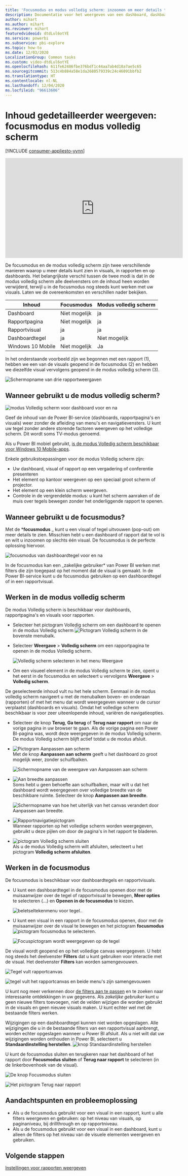 ```yaml
---
title: 'Focusmodus en modus volledig scherm: inzoomen om meer details te zien'
description: Documentatie voor het weergeven van een dashboard, dashboardtegel, rapport of rapportvisual van Power BI in de focusmodus of de modus volledig scherm
author: mihart
ms.author: mihart
ms.reviewer: mihart
featuredvideoid: dtdLul6otYE
ms.service: powerbi
ms.subservice: pbi-explore
ms.topic: how-to
ms.date: 12/03/2020
LocalizationGroup: Common tasks
ms.custom: video-dtdLul6otYE
ms.openlocfilehash: 611fe62486fbe376bdf1c44aa7ab4d18a7ae5c65
ms.sourcegitcommit: 513c4b884a58e1da2680579339c24c46091bbfb2
ms.translationtype: HT
ms.contentlocale: nl-NL
ms.lasthandoff: 12/04/2020
ms.locfileid: "96613606"
---
```

# <a name="display-content-in-more-detail-focus-mode-and-full-screen-mode"></a>Inhoud gedetailleerder weergeven: focusmodus en modus volledig scherm

[!INCLUDE [consumer-appliesto-yynn](../includes/consumer-appliesto-yynn.md)]



<iframe width="560" height="315" src="https://www.youtube.com/embed/dtdLul6otYE" frameborder="0" allowfullscreen></iframe>

De focusmodus en de modus volledig scherm zijn twee verschillende manieren waarop u meer details kunt zien in visuals, in rapporten en op dashboards.  Het belangrijkste verschil tussen de twee modi is dat in de modus volledig scherm alle deelvensters om de inhoud heen worden verwijderd, terwijl u in de focusmodus nog steeds kunt werken met uw visuals. Laten we de overeenkomsten en verschillen nader bekijken.  

|Inhoud    | Focusmodus  |Modus volledig scherm  |
|---------|---------|----------------------|
|Dashboard     |   Niet mogelijk     | ja |
|Rapportpagina   | Niet mogelijk  | ja|
|Rapportvisual | ja    | ja |
|Dashboardtegel | ja    | Niet mogelijk |
|Windows 10 Mobile | Niet mogelijk | Ja |

In het onderstaande voorbeeld zijn we begonnen met een rapport (1), hebben we een van de visuals geopend in de focusmodus (2) en hebben we diezelfde visual vervolgens geopend in de modus volledig scherm (3). 

![Schermopname van drie rapportweergaven](media/end-user-focus/power-bi-reports.png)

## <a name="when-to-use-full-screen-mode"></a>Wanneer gebruikt u de modus volledig scherm?

![modus Volledig scherm voor dashboard voor en na](media/end-user-focus/power-bi-dashboard-focus.png)

Geef de inhoud van de Power BI-service (dashboards, rapportpagina's en visuals) weer zonder de afleiding van menu's en navigatievensters.  U kunt uw tegel zonder andere storende factoren weergeven op het volledige scherm. Dit wordt soms TV-modus genoemd.   

Als u Power BI mobiel gebruikt, [is de modus Volledig scherm beschikbaar voor Windows 10 Mobile-apps](./mobile/mobile-windows-10-app-presentation-mode.md). 

Enkele gebruikstoepassingen voor de modus Volledig scherm zijn:

* Uw dashboard, visual of rapport op een vergadering of conferentie presenteren
* Het element op kantoor weergeven op een speciaal groot scherm of projector.
* Het element op een klein scherm weergeven.
* Controle in de vergrendelde modus: u kunt het scherm aanraken of de muis over tegels bewegen zonder het onderliggende rapport te openen.

## <a name="when-to-use-focus-mode"></a>Wanneer gebruikt u de focusmodus?

Met de ***focusmodus** _ kunt u een visual of tegel uitvouwen (pop-out) om meer details te zien.  Misschien hebt u een dashboard of rapport dat te vol is en wilt u inzoomen op slechts één visual.  De focusmodus is de perfecte oplossing hiervoor.  

![focusmodus van dashboardtegel voor en na](media/end-user-focus/power-bi-compare.png)

In de focusmodus kan een _zakelijke gebruiker* van Power BI werken met filters die zijn toegepast op het moment dat de visual is gemaakt.  In de Power BI-service kunt u de focusmodus gebruiken op een dashboardtegel of in een rapportvisual.

## <a name="working-in-full-screen-mode"></a>Werken in de modus volledig scherm

De modus Volledig scherm is beschikbaar voor dashboards, rapportpagina's en visuals voor rapporten. 

- Selecteer het pictogram Volledig scherm om een dashboard te openen in de modus Volledig scherm ![Pictogram Volledig scherm](media/end-user-focus/power-bi-full-screen-icon.png) in de bovenste menubalk. 

- Selecteer **Weergave** > **Volledig scherm** om een rapportpagina te openen in de modus Volledig scherm.

    ![Volledig scherm selecteren in het menu Weergave](media/end-user-focus/power-bi-view.png)


- Om een visueel element in de modus Volledig scherm te zien, opent u het eerst in de focusmodus en selecteert u vervolgens **Weergave** > **Volledig scherm**.  


De geselecteerde inhoud vult nu het hele scherm. Eenmaal in de modus volledig scherm navigeert u met de menubalken boven- en onderaan (rapporten) of met het menu dat wordt weergegeven wanneer u de cursor verplaatst (dashboards en visuals). Omdat het volledige scherm beschikbaar is voor zeer uiteenlopende inhoud, variëren de navigatieopties.   


  * Selecteer de knop **Terug**, **Ga terug** of **Terug naar rapport** om naar de vorige pagina in uw browser te gaan. Als de vorige pagina een Power BI-pagina was, wordt deze weergegeven in de modus Volledig scherm.  De modus Volledig scherm blijft actief totdat u de modus afsluit.

  * ![Pictogram Aanpassen aan scherm](media/end-user-focus/power-bi-fit-to-screen-icon.png)    
    Met de knop **Aanpassen aan scherm** geeft u het dashboard zo groot mogelijk weer, zonder schuifbalken.  

    ![Schermopname van de weergave van Aanpassen aan scherm](media/end-user-focus/power-bi-fit-screen.png)

  * ![Aan breedte aanpassen](media/end-user-focus/power-bi-fit-width.png)       
    Soms hebt u geen behoefte aan schuifbalken, maar wilt u dat het dashboard wordt weergegeven over volledige breedte van de beschikbare ruimte. Selecteer de knop **Aanpassen aan breedte**.    

    ![Schermopname van hoe het uiterlijk van het canvas verandert door Aanpassen aan breedte. ](media/end-user-focus/power-bi-fit-to-width-new.png)

  * ![Rapportnavigatiepictogram](media/end-user-focus/power-bi-report-nav2.png)       
    Wanneer rapporten op het volledige scherm worden weergegeven, gebruikt u deze pijlen om door de pagina's in het rapport te bladeren.    
  * ![pictogram Volledig scherm sluiten](media/end-user-focus/exit-fullscreen-new.png)     
  Als u de modus Volledig scherm wilt afsluiten, selecteert u het pictogram **Volledig scherm afsluiten**.

      

## <a name="working-in-focus-mode"></a>Werken in de focusmodus

De focusmodus is beschikbaar voor dashboardtegels en rapportvisuals. 

- U kunt een dashboardtegel in de focusmodus openen door met de muisaanwijzer over de tegel of rapportvisual te bewegen, **Meer opties** te selecteren (...) en **Openen in de focusmodus** te kiezen.

    ![beletseltekenmenu voor tegel](media/end-user-focus/power-bi-focus-dashboard.png).. 

- U kunt een visual in een rapport in de focusmodus openen, door met de muisaanwijzer over de visual te bewegen en het pictogram **focusmodus**![pictogram focusmodus](media/end-user-focus/pbi_popout.jpg) te selecteren.  

   ![Focuspictogram wordt weergegeven op de tegel](media/end-user-focus/power-bi-hover-focus.png)



De visual wordt geopend en op het volledige canvas weergegeven. U hebt nog steeds het deelvenster **Filters** dat u kunt gebruiken voor interactie met de visual. Het deelvenster **Filters** kan worden samengevouwen.

   ![Tegel vult rapportcanvas](media/end-user-focus/power-bi-filter.png)


   ![tegel vult het rapportcanvas en beide menu's zijn samengevouwen](media/end-user-focus/power-bi-filter-collapse.png)  

U kunt nog meer verkennen door [de filters aan te passen](end-user-report-filter.md) en te zoeken naar interessante ontdekkingen in uw gegevens. Als *zakelijke gebruiker* kunt u geen nieuwe filters toevoegen, niet de velden wijzigen die worden gebruikt in de visuals en geen nieuwe visuals maken.  U kunt echter wel met de bestaande filters werken. 

Wijzigingen op een dashboardtegel kunnen niet worden opgeslagen. Alle wijzigingen die u in de bestaande filters van een rapportvisual aanbrengt, worden echter opgeslagen wanneer u Power BI afsluit. Als u niet wilt dat uw wijzigingen worden onthouden in Power BI, selecteert u **Standaardinstelling herstellen**. ![knop Standaardinstelling herstellen](media/end-user-focus/power-bi-resets.png)  

U kunt de focusmodus sluiten en terugkeren naar het dashboard of het rapport door **Focusmodus sluiten** of **Terug naar rapport** te selecteren (in de linkerbovenhoek van de visual).

![De knop Focusmodus sluiten](media/end-user-focus/power-bi-exit.png)    

![Het pictogram Terug naar rapport](media/end-user-focus/power-bi-back-to-report.png)  

## <a name="considerations-and-troubleshooting"></a>Aandachtspunten en probleemoplossing

* Als u de focusmodus gebruikt voor een visual in een rapport, kunt u alle filters weergeven en gebruiken: op het niveau van visuals, op paginaniveau, bij drillthrough en op rapportniveau.    
* Als u de focusmodus gebruikt voor een visual in een dashboard, kunt u alleen de filters op het niveau van de visuele elementen weergeven en gebruiken.

## <a name="next-steps"></a>Volgende stappen

[Instellingen voor rapporten weergeven](end-user-report-view.md)